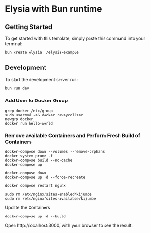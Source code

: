 # Elysia with Bun runtime

## Getting Started
To get started with this template, simply paste this command into your terminal:
```bash
bun create elysia ./elysia-example
```

## Development
To start the development server run:
```bash
bun run dev
```
### Add User to Docker Group
```
grep docker /etc/group
sudo usermod -aG docker revaycolizer
newgrp docker
docker run hello-world
```
### Remove available Containers and Perform Fresh Build of Containers
``` 
docker-compose down --volumes --remove-orphans
docker system prune -f
docker-compose build --no-cache
docker-compose up

```
```
docker-compose down
docker-compose up -d --force-recreate
```

``` 
docker compose restart nginx
```
``` 
sudo rm /etc/nginx/sites-enabled/kijumbe
sudo rm /etc/nginx/sites-available/kijumbe
```

Update the Containers
``` 
docker-compose up -d --build
```

Open http://localhost:3000/ with your browser to see the result.